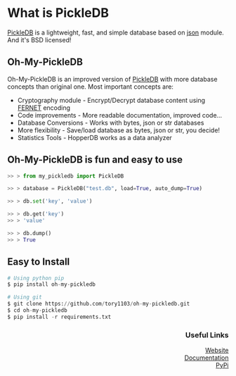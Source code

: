 # What is PickleDB
[PickleDB](https://github.com/patx/pickledb) is a lightweight, fast, and simple database based on
[json](https://docs.python.org/3/library/json.html) module. And it's BSD licensed!

## Oh-My-PickleDB
Oh-My-PickleDB is an improved version of [PickleDB](https://github.com/patx/pickledb) with more database concepts than original one. Most important concepts are:

* Cryptography module - Encrypt/Decrypt database content using [FERNET](https://cryptography.io/en/latest/fernet/) encoding
* Code improvements - More readable documentation, improved code...
* Database Conversions - Works with bytes, json or str databases
* More flexibility - Save/load database as bytes, json or str, you decide!
* Statistics Tools - HopperDB works as a data analyzer

## Oh-My-PickleDB is fun and easy to use

```python
>> > from my_pickledb import PickleDB

>> > database = PickleDB("test.db", load=True, auto_dump=True)

>> > db.set('key', 'value')

>> > db.get('key')
>> > 'value'

>> > db.dump()
>> > True
```

## Easy to Install
```python
# Using python pip
$ pip install oh-my-pickledb
```

```python
# Using git
$ git clone https://github.com/tory1103/oh-my-pickledb.git
$ cd oh-my-pickledb
$ pip install -r requirements.txt
```

<h3 align="right">Useful Links</h3>
<p align="right">
<a href="https://tory1103.github.io/oh-my-pickledb/">
Website<br>
</a>
<a href="https://tory1103.github.io/oh-my-pickledb/docs.html">
Documentation<br>
</a>
<a href="https://pypi.org/project/oh-my-pickledb/">
PyPi<br>
</a>

</p>
